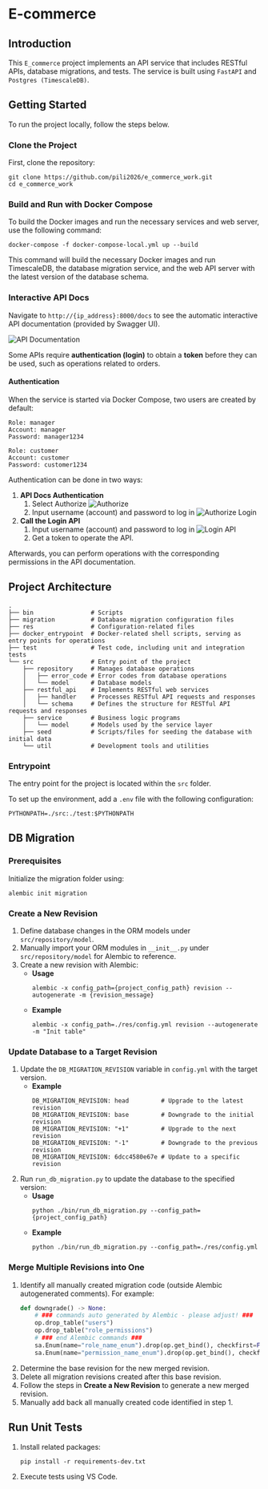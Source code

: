 # E-commerce

## Introduction

This `E_commerce` project implements an API service that includes RESTful APIs, database migrations, and tests. The service is built using `FastAPI` and `Postgres (TimescaleDB)`.

## Getting Started

To run the project locally, follow the steps below.

### Clone the Project

First, clone the repository:
```
git clone https://github.com/pili2026/e_commerce_work.git
cd e_commerce_work
```

### Build and Run with Docker Compose

To build the Docker images and run the necessary services and web server, use the following command:
```
docker-compose -f docker-compose-local.yml up --build
```

This command will build the necessary Docker images and run TimescaleDB, the database migration service, and the web API server with the latest version of the database schema.

### Interactive API Docs

Navigate to `http://{ip_address}:8000/docs` to see the automatic interactive API documentation (provided by Swagger UI).

![API Documentation](static/api_doc.PNG)

Some APIs require **authentication (login)** to obtain a **token** before they can be used, such as operations related to orders.

#### Authentication

When the service is started via Docker Compose, two users are created by default:
```
Role: manager
Account: manager
Password: manager1234

Role: customer
Account: customer
Password: customer1234
```

Authentication can be done in two ways:

1. **API Docs Authentication**
   1. Select Authorize
   ![Authorize](static/auth.PNG)
   2. Input username (account) and password to log in
   ![Authorize Login](static/auth_2.PNG)
2. **Call the Login API**
   1. Input username (account) and password to log in
   ![Login API](static/login.PNG)
   2. Get a token to operate the API.

Afterwards, you can perform operations with the corresponding permissions in the API documentation.

## Project Architecture

```
.
├── bin                # Scripts
├── migration          # Database migration configuration files
├── res                # Configuration-related files
├── docker_entrypoint  # Docker-related shell scripts, serving as entry points for operations
├── test               # Test code, including unit and integration tests
└── src                # Entry point of the project
    ├── repository     # Manages database operations
    │   ├── error_code # Error codes from database operations
    │   └── model      # Database models
    ├── restful_api    # Implements RESTful web services
    │   ├── handler    # Processes RESTful API requests and responses
    │   └── schema     # Defines the structure for RESTful API requests and responses
    ├── service        # Business logic programs
    │   └── model      # Models used by the service layer
    ├── seed           # Scripts/files for seeding the database with initial data
    └── util           # Development tools and utilities
```

### Entrypoint

The entry point for the project is located within the `src` folder.

To set up the environment, add a `.env` file with the following configuration:
```
PYTHONPATH=./src:./test:$PYTHONPATH
```

## DB Migration

### Prerequisites

Initialize the migration folder using:
```
alembic init migration
```

### Create a New Revision

1. Define database changes in the ORM models under `src/repository/model`.
2. Manually import your ORM modules in `__init__.py` under `src/repository/model` for Alembic to reference.
3. Create a new revision with Alembic:
   - **Usage**
     ```
     alembic -x config_path={project_config_path} revision --autogenerate -m {revision_message}
     ```
   - **Example**
     ```
     alembic -x config_path=./res/config.yml revision --autogenerate -m "Init table"
     ```

### Update Database to a Target Revision

1. Update the `DB_MIGRATION_REVISION` variable in `config.yml` with the target version.
   - **Example**
     ```
     DB_MIGRATION_REVISION: head         # Upgrade to the latest revision
     DB_MIGRATION_REVISION: base         # Downgrade to the initial revision
     DB_MIGRATION_REVISION: "+1"         # Upgrade to the next revision
     DB_MIGRATION_REVISION: "-1"         # Downgrade to the previous revision
     DB_MIGRATION_REVISION: 6dcc4580e67e # Update to a specific revision
     ```
2. Run `run_db_migration.py` to update the database to the specified version:
   - **Usage**
     ```
     python ./bin/run_db_migration.py --config_path={project_config_path}
     ```
   - **Example**
     ```
     python ./bin/run_db_migration.py --config_path=./res/config.yml
     ```

### Merge Multiple Revisions into One

1. Identify all manually created migration code (outside Alembic autogenerated comments). For example:
   ```python
   def downgrade() -> None:
       # ### commands auto generated by Alembic - please adjust! ###
       op.drop_table("users")
       op.drop_table("role_permissions")
       # ### end Alembic commands ###
       sa.Enum(name="role_name_enum").drop(op.get_bind(), checkfirst=False)       # Manually created
       sa.Enum(name="permission_name_enum").drop(op.get_bind(), checkfirst=False) # Manually created
   ```
2. Determine the base revision for the new merged revision.
3. Delete all migration revisions created after this base revision.
4. Follow the steps in **Create a New Revision** to generate a new merged revision.
5. Manually add back all manually created code identified in step 1.

## Run Unit Tests

1. Install related packages:
   ```
   pip install -r requirements-dev.txt
   ```
2. Execute tests using VS Code.